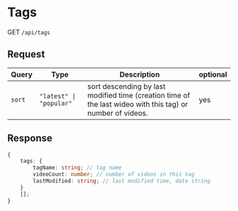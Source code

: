 # Tags

GET `/api/tags`

## Request

| Query  | Type                    | Description                                                                                            | optional |
| ------ | ----------------------- | ------------------------------------------------------------------------------------------------------ | -------- |
| `sort` | `"latest" \| "popular"` | sort descending by last modified time (creation time of the last wideo with this tag) or number of videos. | yes      |

## Response

```typescript
{
    tags: {
        tagName: string; // tag name
        videoCount: number; // number of videos in this tag
        lastModified: string; // last modified time, date string
    }
    [];
}
```
